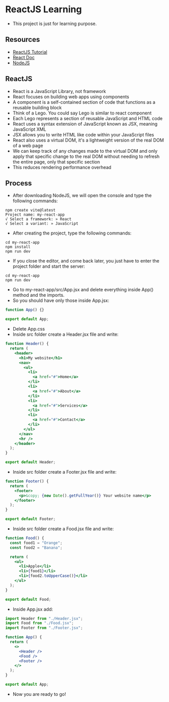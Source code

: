 # ReactJS Learning

- This project is just for learning purpose.

## Resources

- [ReactJS Tutorial](https://www.youtube.com/watch?v=CgkZ7MvWUAA)
- [React Doc](https://react.dev/reference/react/useState)
- [NodeJS](https://nodejs.org/en)

## ReactJS

- React is a JavaScript Library, not framework
- React focuses on building web apps using components
- A component is a self-contained section of code that functions as a reusable building block
- Think of a Lego. You could say Lego is similar to react component
- Each Lego represents a section of reusable JavaScript and HTML code
- React uses a syntax extension of JavaScript known as JSX, meaning JavaScript XML
- JSX allows you to write HTML like code within your JavaScript files
- React also uses a virtual DOM, it's a lightweight version of the real DOM of a web page
- We can keep track of any changes made to the virtual DOM and only apply that specific change to the real DOM without needing to refresh the entire page, only that specific section
- This reduces rendering performance overhead

## Process

- After downloading NodeJS, we will open the console and type the following commands:

```
npm create vite@latest
Project name: my-react-app
√ Select a framework: » React
√ Select a variant: » JavaScript
```

- After creating the project, type the following commands:

```
cd my-react-app
npm install
npm run dev
```

- If you close the editor, and come back later, you just have to enter the project folder and start the server:

```
cd my-react-app
npm run dev
```

- Go to my-react-app/src/App.jsx and delete everything inside App() method and the imports.
- So you should have only those inside App.jsx:

```jsx
function App() {}

export default App;
```

- Delete App.css
- Inside src folder create a Header.jsx file and write:

```jsx
function Header() {
  return (
    <header>
      <h1>My website</h1>
      <nav>
        <ul>
          <li>
            <a href="#">Home</a>
          </li>
          <li>
            <a href="#">About</a>
          </li>
          <li>
            <a href="#">Services</a>
          </li>
          <li>
            <a href="#">Contact</a>
          </li>
        </ul>
      </nav>
      <hr />
    </header>
  );
}

export default Header;
```

- Inside src folder create a Footer.jsx file and write:

```jsx
function Footer() {
  return (
    <footer>
      <p>&copy; {new Date().getFullYear()} Your website name</p>
    </footer>
  );
}

export default Footer;
```

- Inside src folder create a Food.jsx file and write:

```jsx
function Food() {
  const food1 = "Orange";
  const food2 = "Banana";

  return (
    <ul>
      <li>Apple</li>
      <li>{food1}</li>
      <li>{food2.toUpperCase()}</li>
    </ul>
  );
}

export default Food;
```

- Inside App.jsx add:

```jsx
import Header from "./Header.jsx";
import Food from "./Food.jsx";
import Footer from "./Footer.jsx";

function App() {
  return (
    <>
      <Header />
      <Food />
      <Footer />
    </>
  );
}

export default App;
```

- Now you are ready to go!
